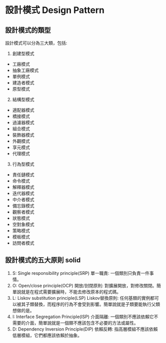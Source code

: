 # 設計模式 Design Pattern

## 設計模式的類型
設計模式可以分為三大類，包括:
1. 創建型模式
  * 工廠模式
  * 抽象工廠模式
  * 單例模式
  * 建造者模式
  * 原型模式
2. 結構型模式
  * 適配器模式
  * 橋接模式
  * 過濾器模式
  * 組合模式
  * 裝飾器模式
  * 外觀模式
  * 享元模式
  * 代理模式
3. 行為型模式
  * 責任鏈模式
  * 命令模式
  * 解釋器模式
  * 迭代器模式
  * 中介者模式
  * 備忘錄模式
  * 觀察者模式
  * 狀態模式
  * 空對象模式
  * 策略模式
  * 模板模式
  * 訪問者模式

## 設計模式的五大原則 solid
1. S: Single responsibility principle(SRP) 單一職責: 一個類別只負責一件事情。
2. O: Open/close principle(OCP) 開放/封閉原則: 對擴展開放，對修改關閉。簡單說就是在程式需要擴展時，不能去修改原本的程式碼。
3. L: Liskov substitution principle(LSP) Liskov替換原則: 任何基類的實例都可以被其子類替換，而程序的行為不會受到影響。簡單說就是子類要能執行父類想做的是。
4. I: Interface Segregation Principle(ISP) 介面隔離: 一個類別不應該依賴它不需要的介面，簡單說就是一個類不應該包含不必要的方法或屬性。
5. D: Dependency Inversion Principle(DIP) 依賴反轉: 指高層模組不應該依賴低層模組，它們都應該依賴於抽象。